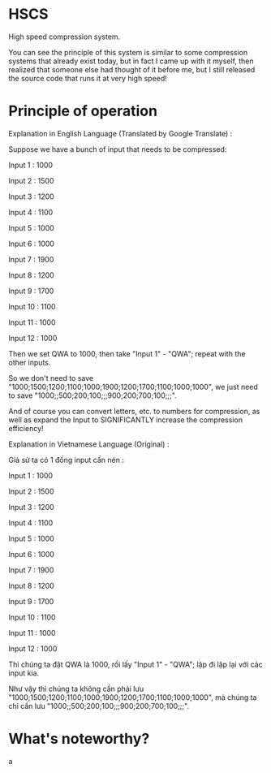# HSCS
High speed compression system.

You can see the principle of this system is similar to some compression systems that already exist today, but in fact I came up with it myself, then realized that someone else had thought of it before me, but I still released the source code that runs it at very high speed!

# Principle of operation
Explanation in English Language (Translated by Google Translate) :

Suppose we have a bunch of input that needs to be compressed:

Input 1 : 1000

Input 2 : 1500

Input 3 : 1200

Input 4 : 1100

Input 5 : 1000

Input 6 : 1000

Input 7 : 1900

Input 8 : 1200

Input 9 : 1700

Input 10 : 1100

Input 11 : 1000

Input 12 : 1000

Then we set QWA to 1000, then take "Input 1" - "QWA"; repeat with the other inputs.

So we don't need to save "1000;1500;1200;1100;1000;1900;1200;1700;1100;1000;1000", we just need to save "1000;;500;200;100;;;900;200;700;100;;;".

And of course you can convert letters, etc. to numbers for compression, as well as expand the Input to SIGNIFICANTLY increase the compression efficiency!


Explanation in Vietnamese Language (Original) :

Giả sử ta có 1 đống input cần nén :

Input 1 : 1000

Input 2 : 1500

Input 3 : 1200

Input 4 : 1100

Input 5 : 1000

Input 6 : 1000

Input 7 : 1900

Input 8 : 1200

Input 9 : 1700

Input 10 : 1100

Input 11 : 1000

Input 12 : 1000


Thì chúng ta đặt QWA là 1000, rồi lấy "Input 1" - "QWA"; lặp đi lặp lại với các input kia.

Như vậy thì chúng ta không cần phải lưu "1000;1500;1200;1100;1000;1900;1200;1700;1100;1000;1000", mà chúng ta chỉ cần lưu "1000;;500;200;100;;;900;200;700;100;;;".


# What's noteworthy?

a
